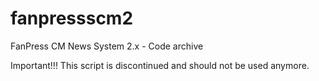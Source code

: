# fanpressscm2
FanPress CM News System 2.x - Code archive

Important!!! This script is discontinued and should not be used anymore.
